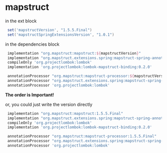 # mapstruct

in the ext block

```groovy
 set('mapstructVersion', "1.5.5.Final")
 set('mapstructSpringExtensionsVersion', "1.0.1")
```

in the dependencies block

```groovy
 implementation "org.mapstruct:mapstruct:${mapstructVersion}"
 implementation "org.mapstruct.extensions.spring:mapstruct-spring-annotations:${mapstructSpringExtensionsVersion}"
 compileOnly 'org.projectlombok:lombok'
 implementation 'org.projectlombok:lombok-mapstruct-binding:0.2.0'
```

```groovy
 annotationProcessor "org.mapstruct:mapstruct-processor:${mapstructVersion}"
 annotationProcessor "org.mapstruct.extensions.spring:mapstruct-spring-extensions:${mapstructSpringExtensionsVersion}"
 annotationProcessor 'org.projectlombok:lombok'
```

**The order is Important!**

or, you could just write the version directly

```groovy
 implementation "org.mapstruct:mapstruct:1.5.5.Final"
 implementation "org.mapstruct.extensions.spring:mapstruct-spring-annotations:1.0.1"
 compileOnly 'org.projectlombok:lombok'
 implementation 'org.projectlombok:lombok-mapstruct-binding:0.2.0'
```

```groovy
 annotationProcessor "org.mapstruct:mapstruct-processor:1.5.5.Final"
 annotationProcessor "org.mapstruct.extensions.spring:mapstruct-spring-extensions:1.0.1"
 annotationProcessor 'org.projectlombok:lombok'
```
